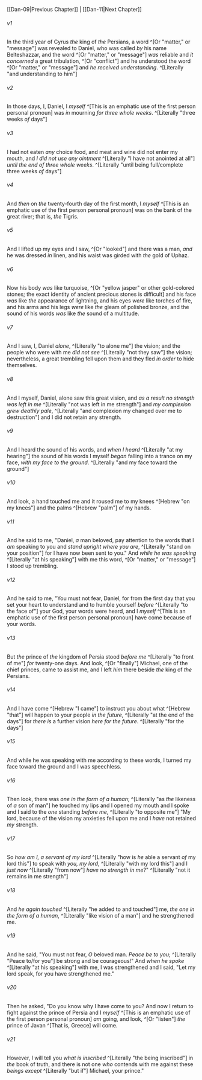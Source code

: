 ﻿---
aliases:
  - Daniel 10
---

[[Dan-09|Previous Chapter]] | [[Dan-11|Next Chapter]]

###### v1
In the third year of Cyrus _the_ king of _the_ Persians, a word ^[Or "matter," or "message"] was revealed to Daniel, who was called _by_ his name Belteshazzar, and the word ^[Or "matter," or "message"] _was_ reliable and _it concerned_ a great tribulation, ^[Or "conflict"] and he understood the word ^[Or "matter," or "message"] and _he received understanding_. ^[Literally "and understanding to him"]

###### v2
In those days, I, Daniel, I _myself_ ^[This is an emphatic use of the first person personal pronoun] was _in_ mourning _for three whole weeks_. ^[Literally "three weeks _of_ days"]

###### v3
I had not eaten _any_ choice food, and meat and wine did not enter my mouth, and _I did not use any ointment_ ^[Literally "I have not anointed at all"] _until the end of three whole weeks_. ^[Literally "until being full/complete three weeks _of_ days"]

###### v4
And _then_ on _the_ twenty-fourth day of the first month, I _myself_ ^[This is an emphatic use of the first person personal pronoun] was on the bank of the great river; that is, _the_ Tigris.

###### v5
And I lifted up my eyes and I saw, ^[Or "looked"] and there was a man, _and_ he was dressed _in_ linen, and his waist was girded with _the_ gold of Uphaz.

###### v6
Now his body _was_ like turquoise, ^[Or "yellow jasper" or other gold-colored stones; the exact identity of ancient precious stones is difficult] and his face _was_ like _the_ appearance of lightning, and his eyes _were_ like torches of fire, and his arms and his legs _were_ like _the_ gleam of polished bronze, and the sound of his words _was_ like _the_ sound of a multitude.

###### v7
And I saw, I, Daniel _alone_, ^[Literally "to alone me"] the vision; and the people who were with me _did not see_ ^[Literally "not they saw"] the vision; nevertheless, a great trembling fell upon them and they fled _in order_ to hide themselves.

###### v8
And I myself, Daniel, alone saw this great vision, and _as a result_ _no strength was left in me_ ^[Literally "not was left in me strength"] and _my complexion grew deathly pale_, ^[Literally "and complexion my changed over me to destruction"] and I did not retain any strength.

###### v9
And I heard the sound of his words, and _when I heard_ ^[Literally "at my hearing"] the sound of his words I myself _began_ falling into a trance on my face, _with my face to the ground_. ^[Literally "and my face toward the ground"]

###### v10
And look, a hand touched me and it roused me to my knees ^[Hebrew "on my knees"] and the palms ^[Hebrew "palm"] of my hands.

###### v11
And he said to me, "Daniel, _a_ man beloved, pay attention to the words that I _am_ speaking to you and _stand upright where you are_, ^[Literally "stand on your position"] for I have now been sent to you." And _while he was speaking_ ^[Literally "at his speaking"] with me this word, ^[Or "matter," or "message"] I stood up trembling.

###### v12
And he said to me, "You must not fear, Daniel, for from the first day that you set your heart to understand and to humble yourself _before_ ^[Literally "to the face of"] your God, your words were heard, and I _myself_ ^[This is an emphatic use of the first person personal pronoun] have come because of your words.

###### v13
But _the_ prince of _the_ kingdom of Persia stood _before me_ ^[Literally "to front of me"] _for_ twenty-one days. And look, ^[Or "finally"] Michael, one of the chief princes, came to assist me, and I left _him_ there beside _the_ king of _the_ Persians.

###### v14
And I have come ^[Hebrew "I came"] to instruct you about what ^[Hebrew "that"] will happen to your people _in the future_, ^[Literally "at the end of the days"] for _there is_ a further vision _here_ _for the future_. ^[Literally "for the days"]

###### v15
And while he was speaking with me according to these words, I turned my face toward the ground and I was speechless.

###### v16
Then look, there was _one in the form of a human_; ^[Literally "as _the_ likeness of _a_ son of man"] he touched my lips and I opened my mouth and I spoke and I said to the _one_ standing _before me_, ^[Literally "to opposite me"] "My lord, because of the vision my anxieties fell upon me and I _have_ not retained _my_ strength.

###### v17
So _how am I, a servant of my lord_ ^[Literally "how is _he_ able a servant _of_ my lord this"] to speak with _you, my lord_, ^[Literally "with my lord this"] and I _just now_ ^[Literally "from now"] _have no strength in me_?" ^[Literally "not it remains in me strength"]

###### v18
And _he again touched_ ^[Literally "he added to and touched"] me, _the one in the form of a human_, ^[Literally "like vision of a man"] and he strengthened me.

###### v19
And he said, "You must not fear, _O_ beloved man. _Peace be to you_; ^[Literally "Peace to/for you"] be strong and be courageous!" And _when he spoke_ ^[Literally "at his speaking"] with me, I was strengthened and I said, "Let my lord speak, for you have strengthened me."

###### v20
Then he asked, "Do you know why I have come to you? And now I return to fight against the prince of Persia and I _myself_ ^[This is an emphatic use of the first person personal pronoun] _am_ going, and look, ^[Or "listen"] _the_ prince of Javan ^[That is, Greece] will come.

###### v21
However, I will tell you _what is inscribed_ ^[Literally "the being inscribed"] in _the_ book of truth, and there is not one _who_ contends with me against these _beings_ _except_ ^[Literally "but if"] Michael, your prince."